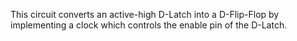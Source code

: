 This circuit converts an active-high D-Latch into a D-Flip-Flop by implementing a clock which controls the enable pin of the D-Latch.